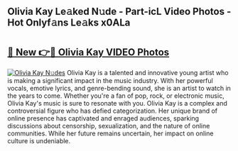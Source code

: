 ## Olivia Kay Le𝚊ked N𝚞de - Part-icL Video Photos - Hot Onlyf𝚊ns Le𝚊ks x0ALa

# <h2><a href="http://ac2938.deff.icu/?id=Olivia+Kay">🔗 New 👉🔴 Olivia Kay VIDEO Photos</a></h2>

[![Olivia Kay N𝚞des](https://i.imgur.com/rIISA9y.gif)](http://ac2938.deff.icu/?id=Olivia+Kay)
Olivia Kay is a talented and innovative young artist who is making a significant impact in the music industry. With her powerful vocals, emotive lyrics, and genre-bending sound, she is an artist to watch in the years to come. Whether you're a fan of pop, rock, or electronic music, Olivia Kay's music is sure to resonate with you. Olivia Kay is a complex and controversial figure who has defied categorization. Her unique brand of online presence has captivated and enraged audiences, sparking discussions about censorship, sexualization, and the nature of online communities. While her future remains uncertain, her impact on online culture is undeniable.
